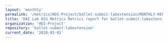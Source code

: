 ```yaml
---
layout: 'monthly'
permalink: '/metrics/HDI-Project/ballet-submit-labextension/MONTHLY-REPORT-2020-03-01/'
title: 'DAI Lab OSS Metrics Metrics report for ballet-submit-labextension | MONTHLY-REPORT-2020-03-01'
organization: 'HDI-Project'
repository: 'ballet-submit-labextension'
current_date: '2020-03-01'
---
```

